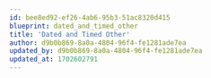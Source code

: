 ```yaml
---
id: bee8ed92-ef26-4ab6-95b3-51ac8320d415
blueprint: dated_and_timed_other
title: 'Dated and Timed Other'
author: d9b0b869-8a0a-4804-96f4-fe1281ade7ea
updated_by: d9b0b869-8a0a-4804-96f4-fe1281ade7ea
updated_at: 1702602791
---
```

